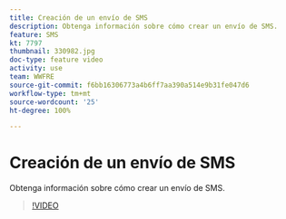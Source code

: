 ```yaml
---
title: Creación de un envío de SMS
description: Obtenga información sobre cómo crear un envío de SMS.
feature: SMS
kt: 7797
thumbnail: 330982.jpg
doc-type: feature video
activity: use
team: WWFRE
source-git-commit: f6bb16306773a4b6ff7aa390a514e9b31fe047d6
workflow-type: tm+mt
source-wordcount: '25'
ht-degree: 100%

---
```



# Creación de un envío de SMS

Obtenga información sobre cómo crear un envío de SMS.

>[!VIDEO](https://video.tv.adobe.com/v/330982)
